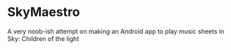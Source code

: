 # SkyMaestro
A very noob-ish attempt on making an Android app to play music sheets in Sky: Children of the light
